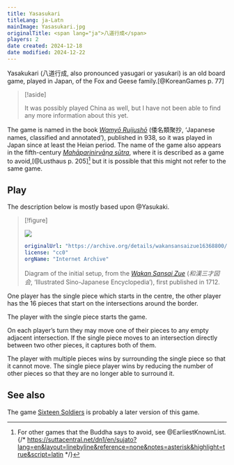 ```yaml
---
title: Yasasukari
titleLang: ja-Latn
mainImage: Yasasukari.jpg
originalTitle: <span lang="ja">八道行成</span>
players: 2
date created: 2024-12-18
date modified: 2024-12-22
---
```


<p class="lead">
<span lang="ja-Latn" class="noun">Yasakukari</span> (<span lang="ja">八道行成</span>, also pronounced <span lang="ja-Latn">yasugari</span> or <span lang="ja-Latn">yasukari</span>) is an old board game, played in Japan, of the Fox and Geese family.[@KoreanGames p. 77]
</p>

> [!aside]
>
> It was possibly played China as well, but I have not been able to find any more information about this yet.

The game is named in the book <cite>[Wamyō Ruijushō](https://en.wikipedia.org/wiki/Wamy%C5%8D_Ruijush%C5%8D)</cite> (<span lang="ja">倭名類聚抄</span>, ‘Japanese names, classified and annotated’), published in 938, so it was played in Japan since at least the <span lang="ja-Latn" class="noun">Heian</span> period. The name of the game also appears in the fifth-century [<cite>Mahāparinirvāṇa sūtra</cite>](https://en.wikipedia.org/wiki/Mah%C4%81y%C4%81na_Mah%C4%81parinirv%C4%81%E1%B9%87a_S%C5%ABtra), where it is described as a game to avoid,[@Lusthaus p. 205][^fn0] but it is possible that this might not refer to the same game.

[^fn0]: For other games that the Buddha says to avoid, see @EarliestKnownList.{/* https://suttacentral.net/dn1/en/sujato?lang=en&layout=linebyline&reference=none&notes=asterisk&highlight=true&script=latin */}

## Play

The description below is mostly based upon @Yasukaki.

> [!figure]
>
> ![](Yasasukari.jpg)
>
> ```yaml
> originalUrl: "https://archive.org/details/wakansansaizue16368800/page/n58/mode/2up"
> license: "cc0"
> orgName: "Internet Archive"
> ```
>
> Diagram of the initial setup, from the [<cite lang="ja-Latn">Wakan Sansai
Zue</cite>](https://en.wikipedia.org/wiki/Wakan_Sansai_Zue) (<cite lang="ja">和漢三才図会</cite>, ‘Illustrated Sino-Japanese Encyclopedia’), first published in 1712.

One player has the single piece which starts in the centre, the other player has
the 16 pieces that start on the intersections around the border.

The player with the single piece starts the game.

On each player’s turn they may move one of their pieces to any empty adjacent
intersection. If the single piece moves to an intersection directly between two
other pieces, it captures both of them.

The player with multiple pieces wins by surrounding the single piece so that it
cannot move. The single piece player wins by reducing the number of other pieces
so that they are no longer able to surround it.

## See also

The game [Sixteen Soldiers](games/sixteen-soldiers/sixteen-soldiers.md) is probably a later version of this game.
